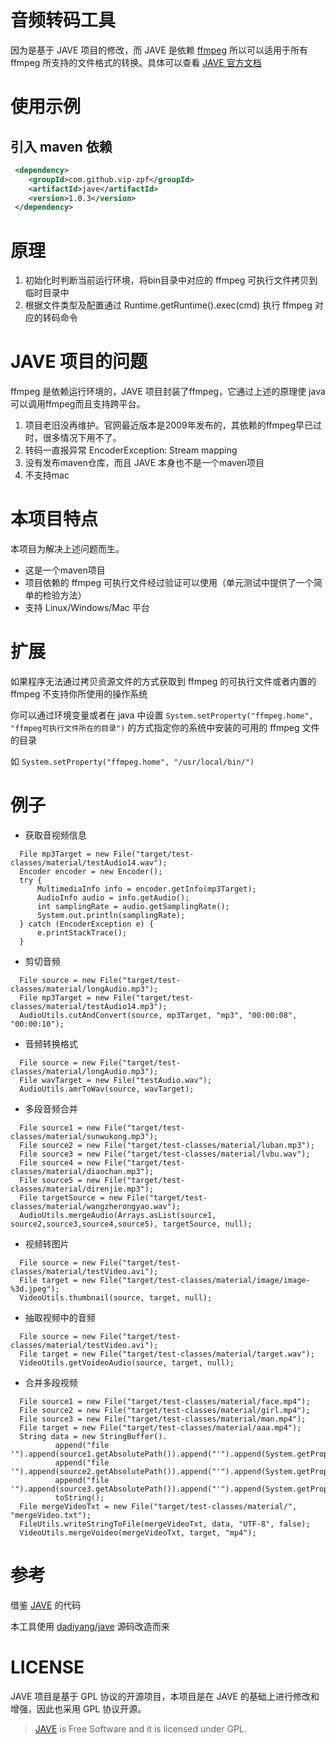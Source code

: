 
# 音频转码工具
因为是基于 JAVE 项目的修改，而 JAVE 是依赖 [ffmpeg](http://ffmpeg.org/) 所以可以适用于所有 ffmpeg 所支持的文件格式的转换。具体可以查看 [JAVE 官方文档](http://www.sauronsoftware.it/projects/jave/manual.php)

# 使用示例

## 引入 maven 依赖

```xml
 <dependency>
    <groupId>com.github.vip-zpf</groupId>
    <artifactId>jave</artifactId>
    <version>1.0.3</version>
 </dependency>
```

# 原理

1. 初始化时判断当前运行环境，将bin目录中对应的 ffmpeg 可执行文件拷贝到临时目录中
2. 根据文件类型及配置通过 Runtime.getRuntime().exec(cmd) 执行 ffmpeg 对应的转码命令

# JAVE 项目的问题

ffmpeg 是依赖运行环境的，JAVE 项目封装了ffmpeg，它通过上述的原理使 java 可以调用ffmpeg而且支持跨平台。

1. 项目老旧没再维护。官网最近版本是2009年发布的，其依赖的ffmpeg早已过时，很多情况下用不了。
2. 转码一直报异常 EncoderException: Stream mapping 
3. 没有发布maven仓库，而且 JAVE 本身也不是一个maven项目
4. 不支持mac

# 本项目特点

本项目为解决上述问题而生。

* 这是一个maven项目
* 项目依赖的 ffmpeg 可执行文件经过验证可以使用（单元测试中提供了一个简单的检验方法）
* 支持 Linux/Windows/Mac 平台

# 扩展

如果程序无法通过拷贝资源文件的方式获取到 ffmpeg 的可执行文件或者内置的 ffmpeg 不支持你所使用的操作系统

你可以通过环境变量或者在 java 中设置 `System.setProperty("ffmpeg.home", "ffmpeg可执行文件所在的目录")` 的方式指定你的系统中安装的可用的 ffmpeg 文件的目录

如 `System.setProperty("ffmpeg.home", "/usr/local/bin/")`


# 例子

* 获取音视频信息

```
  File mp3Target = new File("target/test-classes/material/testAudio14.wav");
  Encoder encoder = new Encoder();
  try {
      MultimediaInfo info = encoder.getInfo(mp3Target);
      AudioInfo audio = info.getAudio();
      int samplingRate = audio.getSamplingRate();
      System.out.println(samplingRate);
  } catch (EncoderException e) {
      e.printStackTrace();
  }
```

* 剪切音频

```
  File source = new File("target/test-classes/material/longAudio.mp3");
  File mp3Target = new File("target/test-classes/material/testAudio14.mp3");
  AudioUtils.cutAndConvert(source, mp3Target, "mp3", "00:00:08", "00:00:10");
```

* 音频转换格式

```
  File source = new File("target/test-classes/material/longAudio.mp3");
  File wavTarget = new File("testAudio.wav");
  AudioUtils.amrToWav(source, wavTarget);
```

* 多段音频合并

```
  File source1 = new File("target/test-classes/material/sunwukong.mp3");
  File source2 = new File("target/test-classes/material/luban.mp3");
  File source3 = new File("target/test-classes/material/lvbu.wav");
  File source4 = new File("target/test-classes/material/diaochan.mp3");
  File source5 = new File("target/test-classes/material/direnjie.mp3");
  File targetSource = new File("target/test-classes/material/wangzherongyao.wav");
  AudioUtils.mergeAudio(Arrays.asList(source1, source2,source3,source4,source5), targetSource, null);
```

* 视频转图片

```
  File source = new File("target/test-classes/material/testVideo.avi");
  File target = new File("target/test-classes/material/image/image-%3d.jpeg");
  VideoUtils.thumbnail(source, target, null);
```

* 抽取视频中的音频

```
  File source = new File("target/test-classes/material/testVideo.avi");
  File target = new File("target/test-classes/material/target.wav");
  VideoUtils.getVoideoAudio(source, target, null);
```

* 合并多段视频

```
  File source1 = new File("target/test-classes/material/face.mp4");
  File source2 = new File("target/test-classes/material/girl.mp4");
  File source3 = new File("target/test-classes/material/man.mp4");
  File target = new File("target/test-classes/material/aaa.mp4");
  String data = new StringBuffer().
          append("file '").append(source1.getAbsolutePath()).append("'").append(System.getProperty("line.separator")).
          append("file '").append(source2.getAbsolutePath()).append("'").append(System.getProperty("line.separator")).
          append("file '").append(source3.getAbsolutePath()).append("'").append(System.getProperty("line.separator")).
          toString();
  File mergeVideoTxt = new File("target/test-classes/material/", "mergeVideo.txt");
  FileUtils.writeStringToFile(mergeVideoTxt, data, "UTF-8", false);
  VideoUtils.mergeVoideo(mergeVideoTxt, target, "mp4");
```

 
# 参考

借鉴 [JAVE](http://www.sauronsoftware.it/projects/jave/download.php) 的代码

本工具使用 [dadiyang/jave](https://github.com/dadiyang/jave) 源码改造而来

# LICENSE

JAVE 项目是基于 GPL 协议的开源项目，本项目是在 JAVE 的基础上进行修改和增强，因此也采用 GPL 协议开源。

> [JAVE]((http://www.sauronsoftware.it/projects/jave/)) is Free Software and it is licensed under GPL.